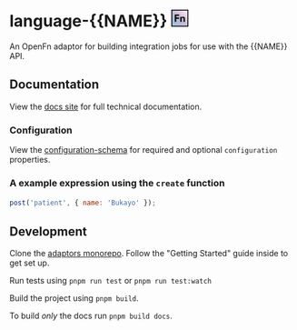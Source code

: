 # language-{{NAME}} <img src='./assets/square.png' width="30" height="30"/>

An OpenFn adaptor for building integration jobs for use with the {{NAME}} API.

## Documentation

View the [docs site](https://docs.openfn.org/adaptors/packages/{{NAME}}-docs)
for full technical documentation.

### Configuration

View the
[configuration-schema](https://docs.openfn.org/adaptors/packages/{{NAME}}-configuration-schema/)
for required and optional `configuration` properties.

### A example expression using the `create` function

```js
post('patient', { name: 'Bukayo' });
```

## Development

Clone the [adaptors monorepo](https://github.com/OpenFn/adaptors). Follow the
"Getting Started" guide inside to get set up.

Run tests using `pnpm run test` or `pnpm run test:watch`

Build the project using `pnpm build`.

To build _only_ the docs run `pnpm build docs`.
